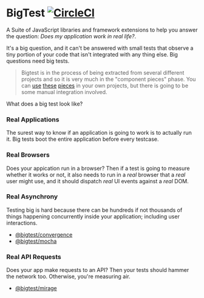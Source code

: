 # BigTest [![CircleCI](https://circleci.com/gh/thefrontside/bigtest/tree/master.svg?style=svg&circle-token=78c5d879b0ace4fe137c203bfc9ca20d732eb6e3)](https://circleci.com/gh/thefrontside/bigtest/tree/master)

A Suite of JavaScript libraries and framework extensions to help you
answer the question: _Does my application work in real life?_.

It's a big question, and it can't be answered with small tests that
observe a tiny portion of your code that isn't integrated with any
thing else. Big questions need big tests.

> Bigtest is in the process of being extracted from several different
> projects and so it is very much in the "component pieces" phase. You
> can [use][1] [these][2] [pieces][3] in your own projects, but there
> is going to be some manual integration involved.

What does a big test look like?

### Real Applications

The surest way to know if an application is going to work is to
actually run it. Big tests boot the entire application before every
testcase.

### Real Browsers

Does your appication run in a browser? Then if a test is going to
measure whether it works or not, it also needs to run in a _real_
browser that a _real_ user might use, and it should dispatch _real_ UI
events against a _real_ DOM.

### Real Asynchrony

Testing big is hard because there can be hundreds if not thousands of
things happening concurrently inside your application; including user
interactions.

- [@bigtest/convergence][1]
- [@bigtest/mocha][2]

### Real API Requests

Does your app make requests to an API? Then your tests should hammer
the network too. Otherwise, you're measuring air.

- [@bigtest/mirage][3]

[1]: packages/convergence
[2]: packages/mocha
[3]: https://github.com/cowboyd/mirage-server
